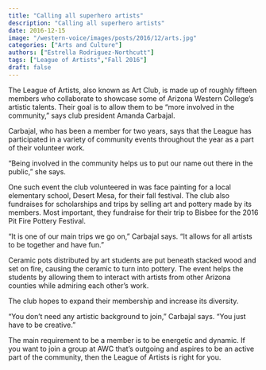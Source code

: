 ```yaml
---
title: "Calling all superhero artists"
description: "Calling all superhero artists"
date: 2016-12-15
image: "/western-voice/images/posts/2016/12/arts.jpg"
categories: ["Arts and Culture"]
authors: ["Estrella Rodriguez-Northcutt"]
tags: ["League of Artists","Fall 2016"]
draft: false
---
```

The League of Artists, also known as Art Club, is made up of roughly fifteen members who collaborate to showcase some of Arizona Western College’s artistic talents. Their goal is to allow them to be “more involved in the community,” says club president Amanda Carbajal.

Carbajal, who has been a member for two years, says that the League has participated in a variety of community events throughout the year as a part of their volunteer work.

“Being involved in the community helps us to put our name out there in the public,” she says.

One such event the club volunteered in was face painting for a local elementary school, Desert Mesa, for their fall festival. The club also fundraises for scholarships and trips by selling art and pottery made by its members. Most important, they fundraise for their trip to Bisbee for the 2016 Pit Fire Pottery Festival.

“It is one of our main trips we go on,” Carbajal says. “It allows for all artists to be together and have fun.”

Ceramic pots distributed by art students are put beneath stacked wood and set on fire, causing the ceramic to turn into pottery. The event helps the students by allowing them to interact with artists from other Arizona counties while admiring each other’s work.

The club hopes to expand their membership and increase its diversity.

“You don’t need any artistic background to join,” Carbajal says. “You just have to be creative.”

The main requirement to be a member is to be energetic and dynamic. If you want to join a group at AWC that’s outgoing and aspires to be an active part of the community, then the League of Artists is right for you.